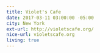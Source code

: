 ```yaml
---
title: Violet's Cafe
date: 2017-03-11 03:00:00 -05:00
city: New York
ext-url: http://violetscafe.org/
nice-url: violetscafe.org
living: true
---
```

